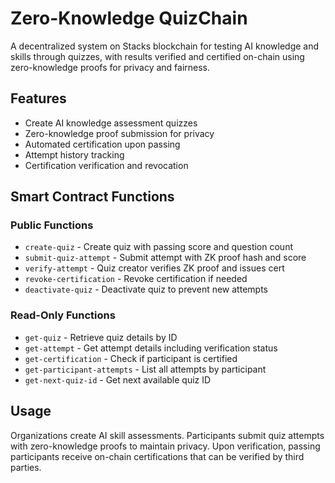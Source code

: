 # Zero-Knowledge QuizChain

A decentralized system on Stacks blockchain for testing AI knowledge and skills through quizzes, with results verified and certified on-chain using zero-knowledge proofs for privacy and fairness.

## Features

- Create AI knowledge assessment quizzes
- Zero-knowledge proof submission for privacy
- Automated certification upon passing
- Attempt history tracking
- Certification verification and revocation

## Smart Contract Functions

### Public Functions

- `create-quiz` - Create quiz with passing score and question count
- `submit-quiz-attempt` - Submit attempt with ZK proof hash and score
- `verify-attempt` - Quiz creator verifies ZK proof and issues cert
- `revoke-certification` - Revoke certification if needed
- `deactivate-quiz` - Deactivate quiz to prevent new attempts

### Read-Only Functions

- `get-quiz` - Retrieve quiz details by ID
- `get-attempt` - Get attempt details including verification status
- `get-certification` - Check if participant is certified
- `get-participant-attempts` - List all attempts by participant
- `get-next-quiz-id` - Get next available quiz ID

## Usage

Organizations create AI skill assessments. Participants submit quiz attempts with zero-knowledge proofs to maintain privacy. Upon verification, passing participants receive on-chain certifications that can be verified by third parties.